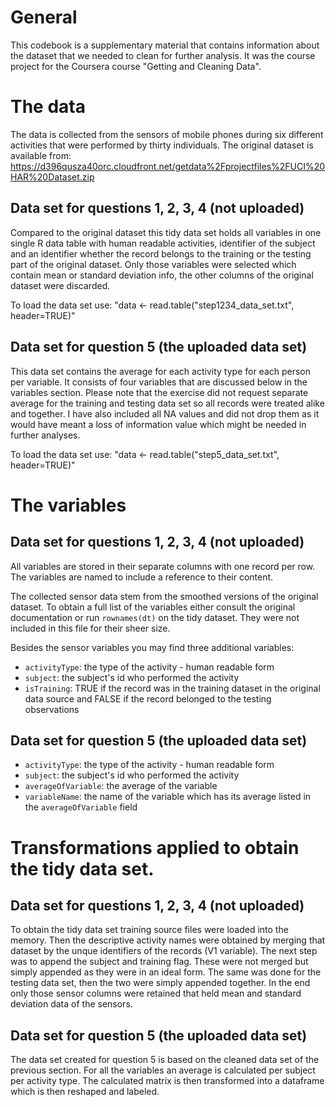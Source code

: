 General
=======

This codebook is a supplementary material that contains information
about the dataset that we needed to clean for further analysis.
It was the course project for the Coursera course "Getting and Cleaning Data".

The data
========

The data is collected from the sensors of mobile phones during six
different activities that were performed by thirty individuals. The
original dataset is available from:
https://d396qusza40orc.cloudfront.net/getdata%2Fprojectfiles%2FUCI%20HAR%20Dataset.zip 

Data set for questions 1, 2, 3, 4 (not uploaded)
------------------------------------------------

Compared to the original dataset this tidy data set holds all
variables in one single R data table with human readable activities,
identifier of the subject and an identifier whether the record
belongs to the training or the testing part of the original dataset.
Only those variables were selected which contain mean or standard
deviation info, the other columns of the original dataset were
discarded.

To load the data set use:
"data <- read.table("step1234_data_set.txt", header=TRUE)"

Data set for question 5 (the uploaded data set)
-----------------------------------------------

This data set contains the average for each activity type for each person
per variable. It consists of four variables that are discussed below
in the variables section.
Please note that the exercise did not request separate average for
the training and testing data set so all records were treated alike
and together. I have also included all NA values and did not drop
them as it would have meant a loss of information value which might
be needed in further analyses.

To load the data set use:
"data <- read.table("step5_data_set.txt", header=TRUE)"

The variables
=============

Data set for questions 1, 2, 3, 4 (not uploaded)
------------------------------------------------

All variables are stored in their separate columns with one record
per row. The variables are named to include a reference to their
content.

The collected sensor data stem from the smoothed versions of the
original dataset. To obtain a full list of the variables either
consult the original documentation or run `rownames(dt)` on the
tidy dataset. They were not included in this file for their sheer
size.

Besides the sensor variables you may find three additional
variables:
- `activityType`: the type of the activity - human readable form
- `subject`: the subject's id who performed the activity
- `isTraining`: TRUE if the record was in the training dataset in
  the original data source and FALSE if the record belonged to the
testing observations

Data set for question 5 (the uploaded data set)
-----------------------------------------------

- `activityType`: the type of the activity - human readable form
- `subject`: the subject's id who performed the activity
- `averageOfVariable`: the average of the variable
- `variableName`: the name of the variable which has its average
  listed in the `averageOfVariable` field

Transformations applied to obtain the tidy data set.
====================================================

Data set for questions 1, 2, 3, 4 (not uploaded)
------------------------------------------------

To obtain the tidy data set training source files were loaded into the
memory. Then the descriptive activity names were obtained by merging
that dataset by the unque identifiers of the records (V1 variable).
The next step was to append the subject and training flag. These
were not merged but simply appended as they were in an ideal form.
The same was done for the testing data set, then the two were simply
appended together. In the end only those sensor columns were retained that
held mean and standard deviation data of the sensors.

Data set for question 5 (the uploaded data set)
-----------------------------------------------

The data set created for question 5 is based on the cleaned data set
of the previous section. For all the variables an average is
calculated per subject per activity type. The calculated matrix is
then transformed into a dataframe which is then reshaped and
labeled.
